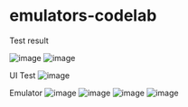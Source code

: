 # emulators-codelab

Test result

![image](https://github.com/tiarapus/emulators-codelab/assets/86874248/6462adf4-a4fc-4a43-a3ec-86f5c61c620b)
![image](https://github.com/tiarapus/emulators-codelab/assets/86874248/b988930c-0051-463a-8fd7-963a90274bfc)


UI Test
![image](https://github.com/tiarapus/emulators-codelab/assets/86874248/4dd647ef-28ed-4259-93e7-dbbe5d5dd0ed)


Emulator
![image](https://github.com/tiarapus/emulators-codelab/assets/86874248/dd28e252-b814-405d-aeb2-63b191f491b6)
![image](https://github.com/tiarapus/emulators-codelab/assets/86874248/de4dc6d7-6de5-43dd-ba6f-b7cf87adadd5)
![image](https://github.com/tiarapus/emulators-codelab/assets/86874248/0224e2b7-0e28-4996-b3d0-8bb84b11a119)
![image](https://github.com/tiarapus/emulators-codelab/assets/86874248/7c5ded43-cf80-4f95-839a-75aeb287a8cc)

